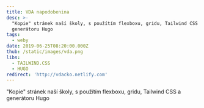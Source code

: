 ```yaml
---
title: VDA napodobenina
desc: >-
  "Kopie" stránek naší školy, s použítím flexboxu, gridu, Tailwind CSS a
  generátoru Hugo
tags:
  - weby
date: 2019-06-25T08:20:00.000Z
thub: /static/images/vda.png
libs:
  - TAILWIND.CSS
  - HUGO
redirect: 'http://vdacko.netlify.com'
---
```

"Kopie" stránek naší školy, s použítím flexboxu, gridu, Tailwind CSS a generátoru Hugo
